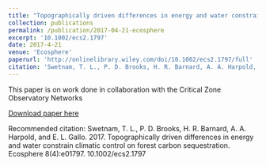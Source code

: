 ```yaml
---
title: "Topographically driven differences in energy and water constrain climatic control on forest carbon sequestration"
collection: publications
permalink: /publication/2017-04-21-ecosphere
excerpt: '10.1002/ecs2.1797'
date: 2017-4-21
venue: 'Ecosphere'
paperurl: 'http://onlinelibrary.wiley.com/doi/10.1002/ecs2.1797/full'
citation: 'Swetnam, T. L., P. D. Brooks, H. R. Barnard, A. A. Harpold, and E. L. Gallo. 2017. Topographically driven differences in energy and water constrain climatic control on forest carbon sequestration. Ecosphere 8(4):e01797. 10.1002/ecs2.1797'
---
```

This paper is on work done in collaboration with the Critical Zone Observatory Networks

[Download paper here](http://onlinelibrary.wiley.com/doi/10.1002/ecs2.1797/epdf)

Recommended citation: Swetnam, T. L., P. D. Brooks, H. R. Barnard, A. A. Harpold, and E. L. Gallo. 2017. Topographically driven differences in energy and water constrain climatic control on forest carbon sequestration. Ecosphere 8(4):e01797. 10.1002/ecs2.1797
